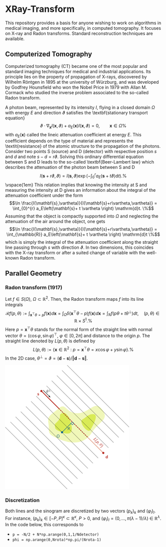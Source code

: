 # XRay-Transform
This repository provides a basis for anyone wishing to work on algorithms in medical imaging, and more specifically, in computed tomography. It focuses on X-ray and Radon transforms. Standard reconstruction techniques are available. 



## Computerized Tomography

Computerized tomography (CT) became one of the most popular and standard imaging techniques for medical and industrial applications. Its principle  lies on the property of propagation of X-rays, discovered by Wilhelm Röntgen in 1895 at the university of Würzburg, and was developed by Godfrey Hounsfield who won the Nobel Price in 1979 with Allan M. Cormack who studied the inverse problem associated to the so-called Radon transform.


A photon beam, represented by its intensity $I$, flying in a closed domain $\Omega$ with energy $E$ and direction $\vartheta$ satisfies the \textbf{stationary transport equation}
$$\vartheta \cdot \nabla_\mathbf{x} I(\mathbf{x},\vartheta) + a_E(\mathbf{x}) I(\mathbf{x},\vartheta) = 0, \qquad \mathbf{x} \in \Omega \%$$
with $a_E(\mathbf{x})$ called the lineic attenuation coefficient at energy $E$. This coefficient depends on the type of material and represents the \textit{resistance} of the atomic structure to the propagation of the photons. Consider two points S (source) and D (detector) with respective position $s$ and $d$ and note $s-d = r\vartheta$. Solving this ordinary differential equation between S and D leads to the so-called \textbf{Beer-Lambert law} which describes the attenuation of the photon beam between S and D
$$I(\mathbf{s}+r\vartheta,\vartheta)= I(\mathbf{s},\vartheta) \exp\left(-\int_{0}^{r} a_E\left(\mathbf{s}+ t \vartheta \right) \mathrm{d}t\right). \%$$
\vspace{1em}
This relation implies that knowing the intensity at S and measuring the intensity at D gives an information about the integral of the attenuation coefficient under the form 
$$\ln \frac{I(\mathbf{s},\vartheta)}{I(\mathbf{s}+r\vartheta,\vartheta)} = \int_{0}^{r} a_E\left(\mathbf{s}+ t \vartheta \right) \mathrm{d}t. \%$$
Assuming that the object is compactly supported into $\Omega$ and neglecting the attenuation of the air around the object, one gets 
$$\ln \frac{I(\mathbf{s},\vartheta)}{I(\mathbf{s}+r\vartheta,\vartheta)} = \int_{\mathbb{R}} a_E\left(\mathbf{s}+ t \vartheta \right) \mathrm{d}t \%$$
which is simply the integral of the attenuation coefficient along the straight line passing through $s$ with direction $\vartheta$. In two dimensions, this coincides with the X-ray transform or after a suited change of variable with the well-known Radon transform.

## Parallel Geometry

### Radon transform (1917)

Let $f\in S(\Omega)$, $\Omega \subset \mathbb{R}^2$. Then, the Radon transform maps $f$ into its line integrals
$$\mathcal{R} f(p,\theta) := \int_{\mathbf{x}^\top \theta = p} f(\mathbf{x}) d\mathbf{x} = \int_{\Omega} \delta(\mathbf{x}^\top \theta - p) f(\mathbf{x}) d\mathbf{x} = \int_\mathbb{R} f(p\theta + t\theta^\perp)dt, \quad (p,\theta) \in \mathbb{R} \times S^1. \%$$
Here $p=\mathbf{x}^\top \theta$ stands for the normal form of the straight line with normal vector $\theta = (\cos\varphi,\sin\varphi)^\top$, $\varphi \in [0,2\pi]$ and distance to the origin $p$. The straight line denoted by $L(p,\theta)$ is defined by
$$L(p,\theta) := \lbrace \mathbf{x} \in \mathbb{R}^2 \ : \ p = \mathbf{x}^\top \theta = x \cos \varphi + y \sin \varphi  \rbrace.\%$$
In the 2D case, $\theta^\perp = \vartheta = (\mathbf{d}-\mathbf{s})/\Vert \mathbf{d}-\mathbf{s}\Vert$.

<img src="./Images/CTscan_parallel.png" alt="" width="400" height="400"/>


### Discretization


Both lines and the sinogram are discretized by two vectors $(p_k)_k$ and $(\varphi_l)_l$. For instance,  $(p_k)_k \in [-P,P]^\kappa \subset \mathbb{R}^{\kappa}$, $P>0$, and $(\varphi_l)_l = (0,\ldots,\pi(\lambda-1)/\lambda)~\in~\mathbb{R}^\lambda$. In the code below, this corresponds to 
* <code>p = -N/2 + N*np.arange(0,1,1/Ndetector)</code> 
* <code>phi = np.arange(0,Nrota)*np.pi/(Nrota-1)</code>
